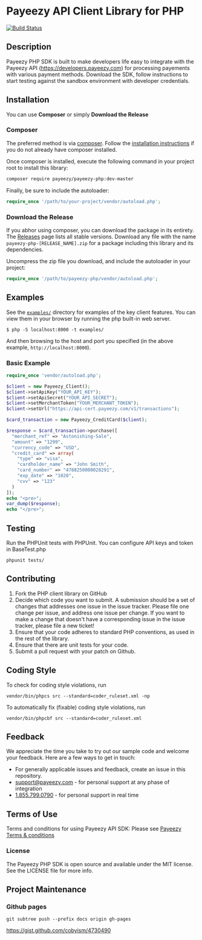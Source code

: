 # Payeezy API Client Library for PHP
[![Build Status](https://travis-ci.org/ndubbaka/payeezy-php.svg?branch=master)](https://travis-ci.org/ndubbaka/payeezy-php)
## Description
Payeezy PHP SDK is built to make developers life easy to integrate with the Payeezy API (https://developers.payeezy.com) for processing payements with various payment methods. Download the SDK, follow instructions to start testing against the sandbox environment with developer credentials.
## Installation ##

You can use **Composer** or simply **Download the Release**

### Composer

The preferred method is via [composer](https://getcomposer.org). Follow the
[installation instructions](https://getcomposer.org/doc/00-intro.md) if you do not already have
composer installed.

Once composer is installed, execute the following command in your project root to install this library:

```sh
composer require payeezy/payeezy-php:dev-master
```

Finally, be sure to include the autoloader:

```php
require_once '/path/to/your-project/vendor/autoload.php';
```

### Download the Release

If you abhor using composer, you can download the package in its entirety. The [Releases](https://github.com/payeezy/payeezy-php/releases) page lists all stable versions. Download any file
with the name `payeezy-php-[RELEASE_NAME].zip` for a package including this library and its dependencies.

Uncompress the zip file you download, and include the autoloader in your project:

```php
require_once '/path/to/payeezy-php/vendor/autoload.php';
```
## Examples ##
See the [`examples/`](examples) directory for examples of the key client features. You can
view them in your browser by running the php built-in web server.

```
$ php -S localhost:8000 -t examples/
```

And then browsing to the host and port you specified
(in the above example, `http://localhost:8000`).

### Basic Example ###

```php
require_once 'vendor/autoload.php';

$client = new Payeezy_Client();
$client->setApiKey("YOUR_API_KEY");
$client->setApiSecret("YOUR_API_SECRET");
$client->setMerchantToken("YOUR_MERCHANT_TOKEN");
$client->setUrl("https://api-cert.payeezy.com/v1/transactions");

$card_transaction = new Payeezy_CreditCard($client);

$response = $card_transaction->purchase([
  "merchant_ref" => "Astonishing-Sale",
  "amount" => "1299",
  "currency_code" => "USD",
  "credit_card" => array(
    "type" => "visa",
    "cardholder_name" => "John Smith",
    "card_number" => "4788250000028291",
    "exp_date" => "1020",
    "cvv" => "123"
  )
]);
echo "<pre>";
var_dump($response);
echo "</pre>";
```

## Testing ##
Run the PHPUnit tests with PHPUnit. You can configure API keys and token in BaseTest.php
```
phpunit tests/
```

## Contributing ##
1. Fork the PHP client library on GitHub
2. Decide which code you want to submit. A submission should be a set of changes that addresses one issue in the issue tracker. Please file one change per issue, and address one issue per change. If you want to make a change that doesn't have a corresponding issue in the issue tracker, please file a new ticket!
3. Ensure that your code adheres to standard PHP conventions, as used in the rest of the library.
4. Ensure that there are unit tests for your code.
5. Submit a pull request with your patch on Github.

## Coding Style ##
To check for coding style violations, run
```
vendor/bin/phpcs src --standard=coder_ruleset.xml -np
```
To automatically fix (fixable) coding style violations, run
```
vendor/bin/phpcbf src --standard=coder_ruleset.xml
```

## Feedback ##
We appreciate the time you take to try out our sample code and welcome your feedback. Here are a few ways to get in touch:
* For generally applicable issues and feedback, create an issue in this repository.
* support@payeezy.com - for personal support at any phase of integration
* [1.855.799.0790](tel:+18557990790)  - for personal support in real time 

## Terms of Use ##
Terms and conditions for using Payeezy API SDK: Please see [Payeezy Terms & conditions](https://developer.payeezy.com/terms-use)
 
### License ###
The Payeezy PHP SDK is open source and available under the MIT license. See the LICENSE file for more info.

## Project Maintenance ##
### Github pages ###
```
git subtree push --prefix docs origin gh-pages
```
https://gist.github.com/cobyism/4730490
